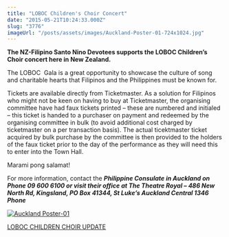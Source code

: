 ```yaml
---
title: "LOBOC Children's Choir Concert"
date: "2015-05-21T10:24:33.000Z"
slug: "3776"
imageUrl: "/posts/assets/images/Auckland-Poster-01-724x1024.jpg"
---
```


**The NZ-Filipino Santo Nino Devotees supports the LOBOC Children’s Choir concert here in New Zealand.**

The LOBOC  Gala is a great opportunity to showcase the culture of song and charitable hearts that Filipinos and the Philippines must be known for.

Tickets are available directly from Ticketmaster. As a solution for Filipinos who might not be keen on having to buy at Ticketmaster, the organising committee have had faux tickets printed – these are numbered and initialed – this ticket is handed to a purchaser on payment and redeemed by the organising committee in bulk (to avoid additional cost charged by ticketmaster on a per transaction basis). The actual ticektmaster ticket acquired by bulk purchase by the committee is then provided to the holders of the faux ticket prior to the day of the performance as they will need this to enter into the Town Hall.

Marami pong salamat!

For more information, contact the **_Philippine Consulate in Auckland on Phone 09 600 6100 or visit their office at The Theatre Royal – 486 New North Rd, Kingsland, PO Box 41344, St Luke’s Auckland Central 1346 Phone_**

[![Auckland Poster-01](https://i0.wp.com/santonino-nz.org/wp-content/uploads/2015/05/Auckland-Poster-01-724x1024.jpg?resize=724%2C1024)](https://i0.wp.com/santonino-nz.org/wp-content/uploads/2015/05/Auckland-Poster-01.jpg)

[LOBOC CHILDREN CHOIR UPDATE](http://santonino-nz.org/wp-content/uploads/2015/05/LOBOC-CHILDREN-CHOIR-UPDATE.docx)